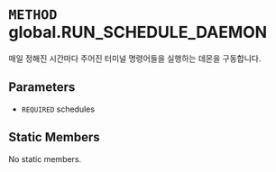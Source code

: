 # `METHOD` global.RUN_SCHEDULE_DAEMON
매일 정해진 시간마다 주어진 터미널 명령어들을 실행하는 데몬을 구동합니다.

## Parameters
* `REQUIRED` schedules 

## Static Members
No static members.
